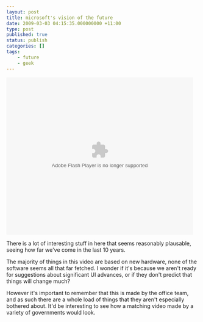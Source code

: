 ```yaml
---
layout: post
title: microsoft's vision of the future
date: 2009-03-03 04:15:35.000000000 +11:00
type: post
published: true
status: publish
categories: []
tags:
    - future
    - geek
---
```


<p><embed src="http://images.video.msn.com/flash/soapbox1_1.swf" id="7cj40bo8" type="application/x-shockwave-flash" allowfullscreen="true" allowscriptaccess="always" pluginspage="http://macromedia.com/go/getflashplayer" flashvars="c=v&amp;v=a517b260-bb6b-48b9-87ac-8e2743a28ec5&amp;ifs=true&amp;fr=shared&amp;mkt=en-GB" width="490" height="412"></embed></p>
<p>There is a lot of interesting stuff in here that seems reasonably plausable, seeing how far we've come in the last 10 years.</p>
<p>The majority of things in this video are based on new hardware, none of the software seems all that far fetched. I wonder if it's because we aren't ready for suggestions about significant UI advances, or if they don't predict that things will change much?</p>
<p>However it's important to remember that this is made by the office team, and as such there are a whole load of things that they aren't especially bothered about. It'd be interesting to see how a matching video made by a variety of governments would look.</p>
